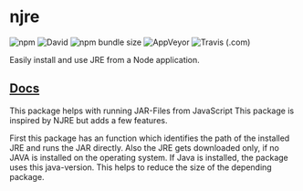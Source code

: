 # njre
![npm](https://img.shields.io/npm/v/njre.svg) ![David](https://img.shields.io/david/raftario/njre.svg) ![npm bundle size](https://img.shields.io/bundlephobia/minzip/njre.svg) ![AppVeyor](https://img.shields.io/appveyor/ci/raftario/njre.svg?label=appveyor+build) ![Travis (.com)](https://img.shields.io/travis/com/raftario/njre.svg?label=travis+build)

Easily install and use JRE from a Node application.

## [Docs](DOCS.md)

This package helps with running JAR-Files from JavaScript
This package is inspired by NJRE but adds a few features.

First this package has an function which identifies the path of the installed JRE and runs the JAR directly.
Also the JRE gets downloaded only, if no JAVA is installed on the operating system.
If Java is installed, the package uses this java-version. 
This helps to reduce the size of the depending package.